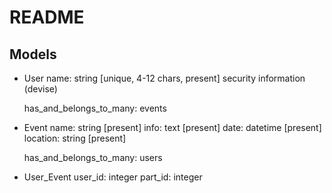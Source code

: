 # README

## Models

  * User
    name: string [unique, 4-12 chars, present]
    security information (devise)
    
    has_and_belongs_to_many: events

  * Event
    name: string [present]
    info: text [present]
    date: datetime [present]
    location: string [present]

    has_and_belongs_to_many: users

  * User_Event
    user_id: integer
    part_id: integer
